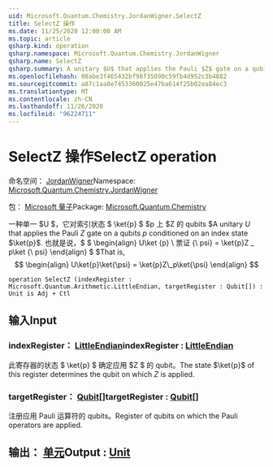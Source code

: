 ```yaml
---
uid: Microsoft.Quantum.Chemistry.JordanWigner.SelectZ
title: SelectZ 操作
ms.date: 11/25/2020 12:00:00 AM
ms.topic: article
qsharp.kind: operation
qsharp.namespace: Microsoft.Quantum.Chemistry.JordanWigner
qsharp.name: SelectZ
qsharp.summary: A unitary $U$ that applies the Pauli $Z$ gate on a qubits $p$ conditioned on an index state $\ket{p}$. That is, $$ \begin{align} U\ket{p}\ket{\psi} = \ket{p}Z\_p\ket{\psi} \end{align} $$
ms.openlocfilehash: 08abe3f465432bf98f35090c59fb4d952c3b4882
ms.sourcegitcommit: a87c1aa8e7453360025e47ba614f25b02ea84ec3
ms.translationtype: MT
ms.contentlocale: zh-CN
ms.lasthandoff: 11/26/2020
ms.locfileid: "96224711"
---
```

# <a name="selectz-operation"></a><span data-ttu-id="44997-102">SelectZ 操作</span><span class="sxs-lookup"><span data-stu-id="44997-102">SelectZ operation</span></span>

<span data-ttu-id="44997-103">命名空间： [JordanWigner](xref:Microsoft.Quantum.Chemistry.JordanWigner)</span><span class="sxs-lookup"><span data-stu-id="44997-103">Namespace: [Microsoft.Quantum.Chemistry.JordanWigner](xref:Microsoft.Quantum.Chemistry.JordanWigner)</span></span>

<span data-ttu-id="44997-104">包： [Microsoft 量子](https://nuget.org/packages/Microsoft.Quantum.Chemistry)</span><span class="sxs-lookup"><span data-stu-id="44997-104">Package: [Microsoft.Quantum.Chemistry](https://nuget.org/packages/Microsoft.Quantum.Chemistry)</span></span>


<span data-ttu-id="44997-105">一种单一 $U $，它对索引状态 $ \ket{p} $ $p 上 $Z 的 qubits $</span><span class="sxs-lookup"><span data-stu-id="44997-105">A unitary $U$ that applies the Pauli $Z$ gate on a qubits $p$ conditioned on an index state $\ket{p}$.</span></span> <span data-ttu-id="44997-106">也就是说，$ $ \begin{align} U\ket {p} \ 票证 {\ psi} = \ket{p}Z \_ p\ket {\ psi} \end{align} $ $</span><span class="sxs-lookup"><span data-stu-id="44997-106">That is, $$ \begin{align} U\ket{p}\ket{\psi} = \ket{p}Z\_p\ket{\psi} \end{align} $$</span></span>

```qsharp
operation SelectZ (indexRegister : Microsoft.Quantum.Arithmetic.LittleEndian, targetRegister : Qubit[]) : Unit is Adj + Ctl
```


## <a name="input"></a><span data-ttu-id="44997-107">输入</span><span class="sxs-lookup"><span data-stu-id="44997-107">Input</span></span>

### <a name="indexregister--littleendian"></a><span data-ttu-id="44997-108">indexRegister： [LittleEndian](xref:Microsoft.Quantum.Arithmetic.LittleEndian)</span><span class="sxs-lookup"><span data-stu-id="44997-108">indexRegister : [LittleEndian](xref:Microsoft.Quantum.Arithmetic.LittleEndian)</span></span>

<span data-ttu-id="44997-109">此寄存器的状态 $ \ket{p} $ 确定应用 $Z $ 的 qubit。</span><span class="sxs-lookup"><span data-stu-id="44997-109">The state $\ket{p}$ of this register determines the qubit on which $Z$ is applied.</span></span>


### <a name="targetregister--qubit"></a><span data-ttu-id="44997-110">targetRegister： [Qubit](xref:microsoft.quantum.lang-ref.qubit)[]</span><span class="sxs-lookup"><span data-stu-id="44997-110">targetRegister : [Qubit](xref:microsoft.quantum.lang-ref.qubit)[]</span></span>

<span data-ttu-id="44997-111">注册应用 Pauli 运算符的 qubits。</span><span class="sxs-lookup"><span data-stu-id="44997-111">Register of qubits on which the Pauli operators are applied.</span></span>



## <a name="output--unit"></a><span data-ttu-id="44997-112">输出： [单元](xref:microsoft.quantum.lang-ref.unit)</span><span class="sxs-lookup"><span data-stu-id="44997-112">Output : [Unit](xref:microsoft.quantum.lang-ref.unit)</span></span>


